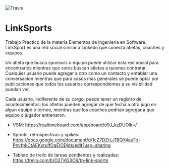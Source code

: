 <img src="https://camo.githubusercontent.com/b02f7a5e7ec464b7bde6e89523d9d8577a7f64dd/68747470733a2f2f7472617669732d63692e6f72672f75716261722d70726f6a6563742f776f6c6c6f6b2e7376673f6272616e63683d6d6173746572" alt="Travis" data-canonical-src="https://travis-ci.org/lisar01/LinkSports.svg?branch=master" style="max-width:100%;">

# LinkSports

Trabajo Practico de la materia Elementos de Ingenieria en Software. LinkSport es una red social similar a Linkedn que conecta atletas, coaches y equipos.

Un atleta que busca sponsors o equipo puede utilizar esta red social para encontrarlos mientras que estos buscan atletas a quienes contratar. Cualquier usuario puede agregar a otro como un contacto y entablar una conversacion mientras que para casos mas generales se puede optar por publicaciones que todos los usuarios correspondientes a su visibilidad puedan ver.

Cada usuario, indiferente de su cargo, puede tener un registro de acontecimientos; los atletas pueden agregar de que fecha a otra jugo en algun equipo o torneo, mientras que los coaches podrian agregar a que equipo o jugador entrenaron. 

- VSM: https://realtimeboard.com/app/board/o9J_kzDUOlk=/

- Sprints, retrospectivas y spikes: https://docs.google.com/document/d/1cZ7DZrLJ1BQY4asTb-PnyfpkCtAEKxruIfOgEIODjds/edit?usp=sharing

- Tablero de trello de tareas pendientes y realizadas: https://trello.com/b/O2TKG3O9/tp-link-sports
